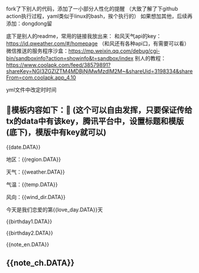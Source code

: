 fork了下别人的代码，添加了一小部分人性化的提醒
（大致了解了下github action执行过程，yaml类似于linux的bash，挨个执行的）
如果想加其他，后续再添加：dongdong留

底下是别人的readme，常用的链接我放出来：
和风天气api的key：https://id.qweather.com/#/homepage
（和风还有各种api口，有需要可以看）
微信推送的服务程序沙盒：https://mp.weixin.qq.com/debug/cgi-bin/sandboxinfo?action=showinfo&t=sandbox/index
别人的教程：
https://www.coolapk.com/feed/38579891?shareKey=NGI3ZGZlZTM4MDBjNjMwMzdlM2M~&shareUid=3198334&shareFrom=com.coolapk.app_4.10

yml文件中改定时时间

🔺模板内容如下：🔺
(这个可以自由发挥，只要保证传给tx的data中有该key，腾讯平台中，设置标题和模版(底下)，模版中有key就可以)
----------------------------------------------------------------------------------------------------------------------------------
{{date.DATA}} 

地区：{{region.DATA}} 

天气：{{weather.DATA}} 

气温：{{temp.DATA}} 

风向：{{wind_dir.DATA}} 

今天是我们恋爱的第{{love_day.DATA}}天 

{{birthday1.DATA}} 

{{birthday2.DATA}}

{{note_en.DATA}} 

{{note_ch.DATA}}
----------------------------------------------------------------------------------------------------------------------------------

